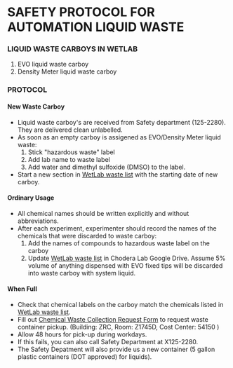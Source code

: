 # SAFETY PROTOCOL FOR AUTOMATION LIQUID WASTE

### LIQUID WASTE CARBOYS IN WETLAB

1. EVO liquid waste carboy
2. Density Meter liquid waste carboy

### PROTOCOL

#### New Waste Carboy
- Liquid waste carboy's are received from Safety department (125-2280). They are delivered clean unlabelled.
- As soon as an empty carboy is assigened as EVO/Density Meter liquid waste:
    1. Stick "hazardous waste" label
    2. Add lab name to waste label
    3. Add water and dimethyl sulfoxide (DMSO) to the label.
- Start a new section in [WetLab waste list](https://docs.google.com/a/choderalab.org/spreadsheets/d/13iVn3OHFi48qu1uepX6-2KrLabXh9M9DhJDAcfOGLz8/edit?usp=sharing) with the starting date of new carboy.

#### Ordinary Usage
- All chemical names should be written explicitly and without abbreviations.
- After each experiment, experimenter should record the names of the chemicals that were discarded to waste carboy:
    1. Add the names of compounds to hazardous waste label on the carboy
    2. Update [WetLab waste list](https://docs.google.com/a/choderalab.org/spreadsheets/d/13iVn3OHFi48qu1uepX6-2KrLabXh9M9DhJDAcfOGLz8/edit?usp=sharing) in Chodera Lab Google Drive. Assume 5% volume of anything dispensed with EVO fixed tips will be discarded into waste carboy with system liquid.

#### When Full
- Check that chemical labels on the carboy match the chemicals listed in [WetLab waste list](https://docs.google.com/a/choderalab.org/spreadsheets/d/13iVn3OHFi48qu1uepX6-2KrLabXh9M9DhJDAcfOGLz8/edit?usp=sharing).
- Fill out [Chemical Waste Collection Request Form](https://one.mskcc.org/sites/pub/forms/Pages/ChemicalCollection.aspx) to request waste container pickup. (Building: ZRC, Room: Z1745D, Cost Center: 54150 )
- Allow 48 hours for pick-up during workdays.
- If this fails, you can also call Safety Department at X125-2280.
- The Safety Depatment will also provide us a new container (5 gallon plastic containers (DOT approved) for liquids).

